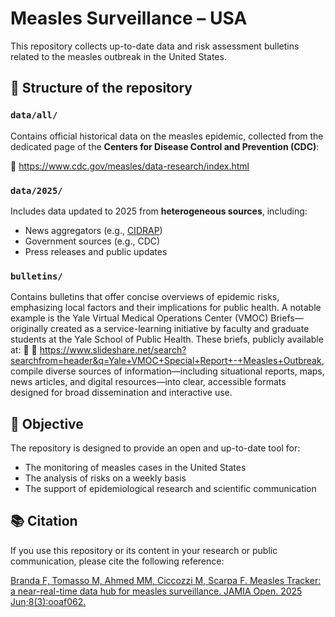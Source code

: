 # Measles Surveillance – USA

This repository collects up-to-date data and risk assessment bulletins related to the measles outbreak in the United States.

## 📁 Structure of the repository

### `data/all/`

Contains official historical data on the measles epidemic, collected from the dedicated page of the **Centers for Disease Control and Prevention
(CDC)**:

🔗 https://www.cdc.gov/measles/data-research/index.html

### `data/2025/`

Includes data updated to 2025 from **heterogeneous sources**, including:

- News aggregators (e.g., [CIDRAP](https://www.cidrap.umn.edu/))
- Government sources (e.g., CDC)
- Press releases and public updates

### `bulletins/`

Contains bulletins that offer concise overviews of epidemic risks, emphasizing local factors and their implications for public health. A notable example is the Yale Virtual Medical Operations Center (VMOC) Briefs—originally created as a service-learning initiative by faculty and graduate students at the Yale School of Public Health. These briefs, publicly available at: 🔗 🔗 https://www.slideshare.net/search?searchfrom=header&q=Yale+VMOC+Special+Report+-+Measles+Outbreak, compile diverse sources of information—including situational reports, maps, news articles, and digital resources—into clear, accessible formats designed for broad dissemination and interactive use. 


## 🎯 Objective

The repository is designed to provide an open and up-to-date tool for:

- The monitoring of measles cases in the United States
- The analysis of risks on a weekly basis
- The support of epidemiological research and scientific communication

## 📚 Citation

If you use this repository or its content in your research or public communication, please cite the following reference:

[Branda F, Tomasso M, Ahmed MM, Ciccozzi M, Scarpa F. Measles Tracker: a near-real-time data hub for measles surveillance. JAMIA Open. 2025 Jun;8(3):ooaf062.](https://academic.oup.com/jamiaopen/article/8/3/ooaf062/8176583)

